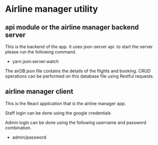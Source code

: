 # Airline manager utility

## api module or the airline manager backend server

This is the backend of the app. It uses json-server api.
to start the server please run the following command.

* yarn json:server:watch

The airDB.json file contains the details of the flights and booking.
CRUD operations can be performed on this database file using Restful requests.

## airline manager client

This is the React application that is the airline manager app.

Staff login can be done using the google credentials

Admin login can be done using the following username and password combination.

* admin/password
